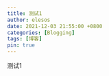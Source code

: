```yaml
---
title: 测试1
author: elesos
date: 2021-12-03 21:55:00 +0800
categories: [Blogging]
tags: [博客]
pin: true
---
```

测试1
